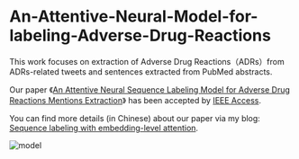 # An-Attentive-Neural-Model-for-labeling-Adverse-Drug-Reactions

This work focuses on extraction of Adverse Drug Reactions（ADRs）from ADRs-related tweets and sentences extracted from PubMed abstracts.

Our paper 《[An Attentive Neural Sequence Labeling Model for Adverse Drug Reactions Mentions Extraction](https://ieeexplore.ieee.org/document/8540859)》 has been accepted by [IEEE Access](https://ieeexplore.ieee.org/xpl/RecentIssue.jsp?reload=true&punumber=6287639).

You can find more details (in Chinese) about our paper via my blog: [Sequence labeling with embedding-level attention](http://deepon.me/2018/11/18/Sequence-labeling-with-embedding-level-attention/).

![model](https://github.com/Deep1994/An-Attentive-Neural-Model-for-labeling-Adverse-Drug-Reactions/raw/master/img/model.png)
